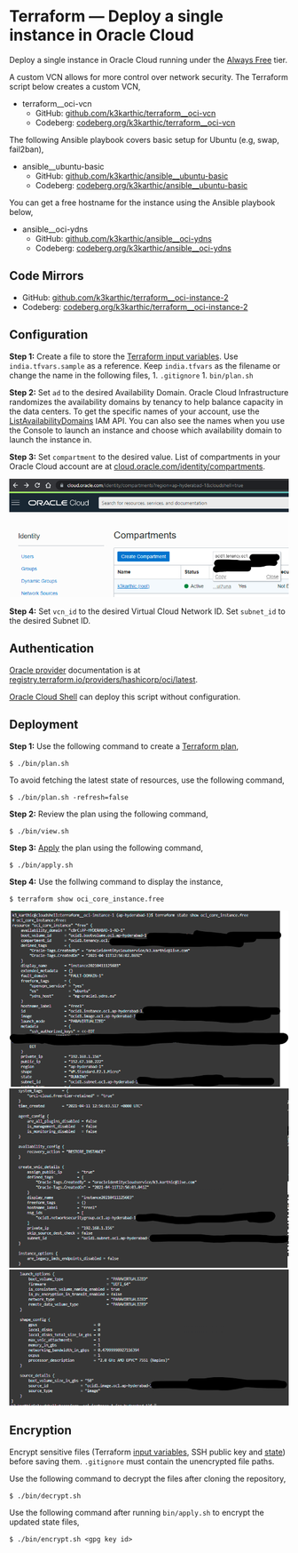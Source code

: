 # Terraform — Deploy a single instance in Oracle Cloud

Deploy a single instance in Oracle Cloud running under the [Always Free](https://www.oracle.com/cloud/free/#always-free) tier.

A custom VCN allows for more control over network security. The Terraform script below creates a custom VCN,
* terraform__oci-vcn
    * GitHub: [github.com/k3karthic/terraform__oci-vcn](https://github.com/k3karthic/terraform__oci-vcn)
	* Codeberg: [codeberg.org/k3karthic/terraform__oci-vcn](https://codeberg.org/k3karthic/terraform__oci-vcn)

The following Ansible playbook covers basic setup for Ubuntu (e.g, swap, fail2ban),
* ansible__ubuntu-basic
	* GitHub: [github.com/k3karthic/ansible__ubuntu-basic](https://github.com/k3karthic/ansible__ubuntu-basic)
	* Codeberg: [codeberg.org/k3karthic/ansible__ubuntu-basic](https://codeberg.org/k3karthic/ansible__ubuntu-basic)

You can get a free hostname for the instance using the Ansible playbook below,
* ansible__oci-ydns
	* GitHub: [github.com/k3karthic/ansible__oci-ydns](https://github.com/k3karthic/ansible__oci-ydns)
	* Codeberg: [codeberg.org/k3karthic/ansible__oci-ydns](https://codeberg.org/k3karthic/ansible__oci-ydns)

## Code Mirrors

* GitHub: [github.com/k3karthic/terraform__oci-instance-2](https://github.com/k3karthic/terraform__oci-instance-2/)
* Codeberg: [codeberg.org/k3karthic/terraform__oci-instance-2](https://codeberg.org/k3karthic/terraform__oci-instance-2)

## Configuration

**Step 1:** Create a file to store the [Terraform input variables](https://www.terraform.io/docs/language/values/variables.html). Use `india.tfvars.sample` as a reference. Keep `india.tfvars` as the filename or change the name in the following files,
    1. `.gitignore`
    1. `bin/plan.sh`
    
**Step 2:** Set `ad` to the desired Availability Domain. Oracle Cloud Infrastructure randomizes the availability domains by tenancy to help balance capacity in the data centers. To get the specific names of your account, use the [ListAvailabilityDomains](https://docs.oracle.com/iaas/api/#/en/identity/latest/AvailabilityDomain/ListAvailabilityDomains) IAM API. You can also see the names when you use the Console to launch an instance and choose which availability domain to launch the instance in.

**Step 3:** Set `compartment` to the desired value. List of compartments in your Oracle Cloud account are at [cloud.oracle.com/identity/compartments](https://cloud.oracle.com/identity/compartments).

![compartment list screenshot](resources/compartment.png)

**Step 4:** Set `vcn_id` to the desired Virtual Cloud Network ID. Set `subnet_id` to the desired Subnet ID.

## Authentication

[Oracle provider](https://registry.terraform.io/providers/hashicorp/oci/latest) documentation is at [registry.terraform.io/providers/hashicorp/oci/latest](https://registry.terraform.io/providers/hashicorp/oci/latest).

[Oracle Cloud Shell](https://www.oracle.com/devops/cloud-shell/) can deploy this script without configuration.

## Deployment

**Step 1:** Use the following command to create a [Terraform plan](https://www.terraform.io/docs/cli/run/index.html#planning),
```
$ ./bin/plan.sh
```

To avoid fetching the latest state of resources, use the following command,
```
$ ./bin/plan.sh -refresh=false
```

**Step 2:** Review the plan using the following command,
```
$ ./bin/view.sh
```

**Step 3:** [Apply](https://www.terraform.io/docs/cli/run/index.html#applying) the plan using the following command,
```
$ ./bin/apply.sh
```

**Step 4:** Use the follwing command to display the instance,
```
$ terraform show oci_core_instance.free
```

![terraform instance part 1](resources/instance_1.png)
![terraform instance part 2](resources/instance_2.png)
![terraform instance part 3](resources/instance_3.png)

## Encryption

Encrypt sensitive files (Terraform [input variables](https://www.terraform.io/docs/language/values/variables.html), SSH public key and [state](https://www.terraform.io/docs/language/state/index.html)) before saving them. `.gitignore` must contain the unencrypted file paths.

Use the following command to decrypt the files after cloning the repository,
```
$ ./bin/decrypt.sh
```

Use the following command after running `bin/apply.sh` to encrypt the updated state files,
```
$ ./bin/encrypt.sh <gpg key id>
```
